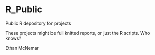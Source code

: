 # R_Public
Public R depository for projects

These projects might be full knitted reports, or just the R scripts. Who knows?

Ethan McNemar 

